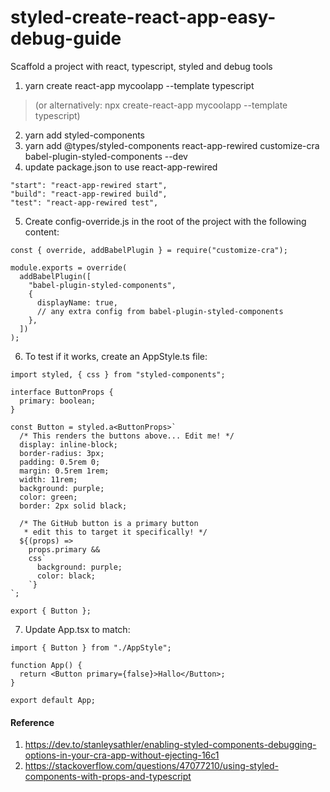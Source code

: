 # styled-create-react-app-easy-debug-guide

Scaffold a project with react, typescript, styled and debug tools

1. yarn create react-app mycoolapp --template typescript
> (or alternatively: npx create-react-app mycoolapp --template typescript)
2. yarn add styled-components
3. yarn add @types/styled-components react-app-rewired customize-cra babel-plugin-styled-components --dev
4. update package.json to use react-app-rewired
```
"start": "react-app-rewired start",
"build": "react-app-rewired build",
"test": "react-app-rewired test",
```
5. Create config-override.js in the root of the project with the following content:
```
const { override, addBabelPlugin } = require("customize-cra");

module.exports = override(
  addBabelPlugin([
    "babel-plugin-styled-components",
    {
      displayName: true,
      // any extra config from babel-plugin-styled-components
    },
  ])
);
```

6. To test if it works, create an AppStyle.ts file:
```
import styled, { css } from "styled-components";

interface ButtonProps {
  primary: boolean;
}

const Button = styled.a<ButtonProps>`
  /* This renders the buttons above... Edit me! */
  display: inline-block;
  border-radius: 3px;
  padding: 0.5rem 0;
  margin: 0.5rem 1rem;
  width: 11rem;
  background: purple;
  color: green;
  border: 2px solid black;

  /* The GitHub button is a primary button
   * edit this to target it specifically! */
  ${(props) =>
    props.primary &&
    css`
      background: purple;
      color: black;
    `}
`;

export { Button };
```

7. Update App.tsx to match:
```
import { Button } from "./AppStyle";

function App() {
  return <Button primary={false}>Hallo</Button>;
}

export default App;
```

#### Reference
1. https://dev.to/stanleysathler/enabling-styled-components-debugging-options-in-your-cra-app-without-ejecting-16c1
2. https://stackoverflow.com/questions/47077210/using-styled-components-with-props-and-typescript
